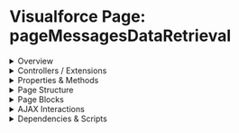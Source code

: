 # Visualforce Page: pageMessagesDataRetrieval

<details>
<summary>Overview</summary>

## Visualforce Page Overview: pageMessagesDataRetrieval

No overview found.

### Purpose of the Page
No purpose found.



### Metadata
- **API Version**: 54
- **Label**: Page Messages Data Retrieval

</details>

<details>
<summary>Controllers / Extensions</summary>

## Key Controllers / Extensions Used
- **Standard Controller**: None
- **Custom Controller**: PageMessagesDataRetrievalController
- **Extensions**: 
  None

</details>

<details>
<summary>Properties & Methods</summary>

## Properties
No public properties found in associated Apex controllers/extensions.

## Methods
| Name | Return Type | Parameters | Visibility | Modifiers | Description |
| ------ | ------------- | ------------ | ------------ | ----------- | ------------- |
| `getAccounts` | `void` | `()` | `` | `None` |  |

</details>

<details>
<summary>Page Structure</summary>

### Forms
- Contains 1 `apex:form` component(s)

### Inputs
- No input bindings (`apex:inputField`, `apex:inputText`, etc.) detected

### Buttons
- No button actions (`apex:commandButton`, `apex:button`, `apex:commandLink`) detected

</details>

<details>
<summary>Page Blocks</summary>
## Page Blocks on the Page
No `apex:pageBlock` components detected.
</details>

<details>
<summary>AJAX Interactions</summary>

- No `apex:actionSupport` components detected

- No `apex:outputPanel` components with an ID detected

</details>

<details>
<summary>Dependencies & Scripts</summary>

### Objects
- `PageMessagesDataRetrievalController`

### Fields
- `getAccounts`
- `accounts`

### Custom Components
- No custom components detected

### Scripts
- No script tags detected

</details>